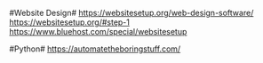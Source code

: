 #Website Design#
https://websitesetup.org/web-design-software/
https://websitesetup.org/#step-1
https://www.bluehost.com/special/websitesetup

#Python#
https://automatetheboringstuff.com/
